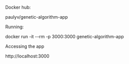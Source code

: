 Docker hub:

paulyv/genetic-algorithm-app

Running:

docker run -it --rm -p 3000:3000 genetic-algorithm-app

Accessing the app

http://localhost:3000
